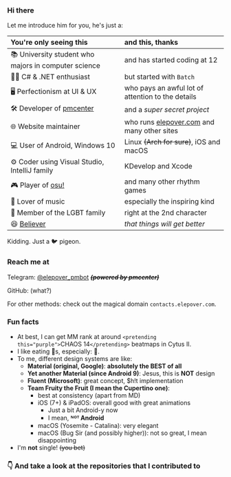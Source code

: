 ### Hi there

Let me introduce him for you, he's just a:

| You're only seeing this | and this, thanks |
| :----- | :----- |
| 📚 University student who majors in computer science | and has started coding at 12 |
| 👨‍💻 C# & .NET enthusiast | but started with `Batch` |
| 🖥 Perfectionism at UI & UX | who pays an awful lot of attention to the details |
| 🛠 Developer of [pmcenter](https://github.com/Elepover/pmcenter) | and a _super secret project_ |
| 🌐 Website maintainer | who runs [elepover.com](https://elepover.com) and many other sites |
| 💻 User of Android, Windows 10 | Linux ~~(Arch for sure)~~, iOS and macOS|
| ⚙ Coder using Visual Studio, IntelliJ family | KDevelop and Xcode |
| 🎮 Player of [osu!](https://osu.ppy.sh/users/13147976) | and many other rhythm games |
| 🎵 Lover of music | especially the inspiring kind |
| 🌈 Member of the LGBT family | right at the 2nd character |
| 😆 [Believer](https://www.youtube.com/watch?v=DYj40-cZ5vI) | _that things will get better_ |

Kidding. Just a 🐦 pigeon.

### Reach me at

Telegram: [@elepover_pmbot](https://t.me/elepover_pmbot) ~~**_(powered by pmcenter)_**~~

GitHub: (what?)

For other methods: check out the magical domain `contacts.elepover.com`.

### Fun facts

- At best, I can get MM rank at around `<pretending this="purple">`CHAOS 14`</pretending>` beatmaps in Cytus II.
- I like eating 🥚s, especially: 🍳.
- To me, different design systems are like:
  - **Material (original, Google)**: **absolutely the BEST of all**
  - **Yet another Material (since Android 9)**: Jesus, this is **NOT** design
  - **Fluent (Microsoft)**: great concept, $h!t implementation
  - **Team Fruity the Fruit (I mean the Cupertino one)**:
    - best at consistency (apart from MD)
    - iOS (7+) & iPadOS: overall good with great animations
      - Just a bit Android-y now
      - I mean, __ᴺᴼᵀ Android__
    - macOS (Yosemite - Catalina): very elegant
    - macOS (Bug Sir (and possibly higher)): not so great, I mean disappointing
- I'm **not** single! ~~(you bet)~~

### 👇 And take a look at the repositories that I contributed to
